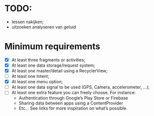 # TODO:

- lessen nakijken;
- uitzoeken analyseren van geluid

# Minimum requirements

- [X] At least three fragments or activities;
- [X] At least one data storage/request system;
- [X] At least one master/detail using a RecyclerView;
- [ ] At least one Intent;
- [x] At least one menu option;
- [ ] At least one data signal to be used (GPS, Camera, accelerometer, …);
- [ ] At least one extra feature you can freely choose. For instance:
    - Authentication through Google’s Play Store or Firebase
    - Sharing data between apps using a ContentProvider
    - Etc… See links for more inspiration on what’s possible.
